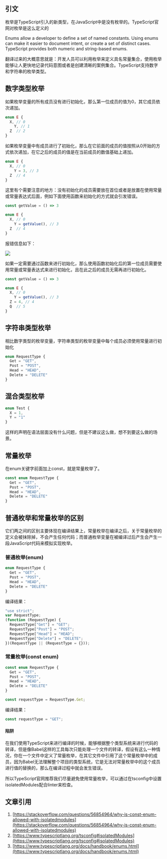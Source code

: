 ## 引文

枚举是TypeScript引入的新类型，在JavaScript中是没有枚举的。TypeScript官网对枚举是这么定义的

Enums allow a developer to define a set of named constants. Using enums can make it easier to document intent, or create a set of distinct cases. TypeScript provides both numeric and string-based enums.

翻译过来的大概意思就是：开发人员可以利用枚举来定义具名常量集合，使用枚举能够让人更快地记录代码意图或者是创建清晰的案例集合。TypeScript支持数字和字符串的枚举类型。

## 数字类型枚举

如果枚举变量的所有成员没有进行初始化，那么第一位成员的值为0，其它成员依次递加。

```ts
enum E {
  X, // 0
	Y, // 1
  Z  // 2
}
```

如果枚举变量中有成员进行了初始化，那么在它前面的成员的值按照从0开始的方式依次递加，在它之后的成员的值是在当前成员的数值基础上递加。

```ts
enum E {
  X, // 0
	Y = 3, // 3
  Z  // 4
}
```

这里有个需要注意的地方：没有初始化的成员需要放在首位或者是放置在使用常量或常量表达式后面，例如下面使用函数来初始化的方式就会引发错误。

```ts
const getValue = () => 3

enum E {
  X, // 0
	Y = getValue(), // 3
  Z  // 4
}
```

报错信息如下：

![](https://cdn.nlark.com/yuque/0/2023/png/10382191/1679320223585-60744d9a-6807-4404-84e3-91ae7edf56e6.png)

如果一定需要通过函数来进行初始化，那么使用函数初始化后的第一位成员需要使用常量或常量表达式来进行初始化，且在此之后的成员无需再进行初始化。

```ts
const getValue = () => 3

enum E {
  X, // 0
	Y = getValue(), // 3
  Z = 4, // 4
  Q  // 5
}
```

## 字符串类型枚举

相比数字类型的枚举变量，字符串类型的枚举变量中每个成员必须使用常量进行初始化

```ts
enum RequestType {
  Get = "GET",
  Post = "POST",
  Head = "HEAD",
  Delete = "DELETE"
}
```

## 混合类型枚举

```ts
enum Test {
  X = 1,
  Y = "1"
}
```

这样的声明在语法层面没有什么问题，但是不建议这么做，想不到要这么做的场景。

## 常量枚举

在enum关键字前面加上const，就是常量枚举了。

```ts
const enum RequestType {
  Get = "GET",
  Post = "POST",
  Head = "HEAD",
  Delete = "DELETE"
} 
```

## 普通枚举和常量枚举的区别

它们两之间的区别主要体现在编译结果上，常量枚举在编译之后，关于常量枚举的定义会被抹除掉，不会产生任何代码；而普通枚举变量在被编译过后产生会产生一段JavaScript代码来模拟实现枚举。

### 普通枚举(enum)

```ts
enum RequestType {
  Get = "GET",
  Post = "POST",
  Head = "HEAD",
  Delete = "DELETE"
} 
```

编译结果：

```js
"use strict";
var RequestType;
(function (RequestType) {
  RequestType["Get"] = "GET";
  RequestType["Post"] = "POST";
  RequestType["Head"] = "HEAD";
  RequestType["Delete"] = "DELETE";
})(RequestType || (RequestType = {}));
```

### 常量枚举(const enum)

```ts
const enum RequestType {
  Get = "GET",
  Post = "POST",
  Head = "HEAD",
  Delete = "DELETE"
} 

const requestType = RequestType.Get;
```

编译结果：

```ts
const requestType = "GET";
```

#### 陷阱

在我们使用TypeScript来进行编译的时候，能够根据整个类型系统来进行代码的转译，但是像Babel这样的工具每次只能处理一个文件的转译，假设有这么一种情况，你在一个文件中定义了常量枚举，在其它文件中引用了这个常量枚举中的成员，因为Babel无法理解整个项目的类型系统，它是无法对常量枚举中的这个成员进行值的替换的，那么在编译过程中就会发生错误。

所以TypeScript官网推荐我们尽量避免使用常量枚举，可以通过在tsconfig中设置isolatedModules配合linter来检查。

## 文章引用

1. [https://stackoverflow.com/questions/56854964/why-is-const-enum-allowed-with-isolatedmodules](https://stackoverflow.com/questions/56854964/why-is-const-enum-allowed-with-isolatedmodules)
2. [https://www.typescriptlang.org/tsconfig#isolatedModules](https://www.typescriptlang.org/tsconfig#isolatedModules)
3. [https://www.typescriptlang.org/docs/handbook/enums.html](https://www.typescriptlang.org/docs/handbook/enums.html)
